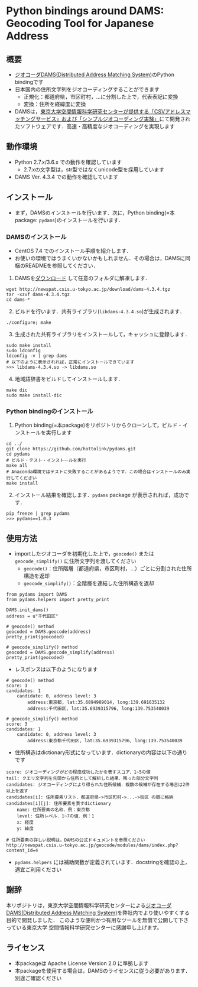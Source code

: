# Python bindings around DAMS: Geocoding Tool for Japanese Address

## 概要
* [ジオコーダDAMS(Distributed Address Matching System)](http://newspat.csis.u-tokyo.ac.jp/geocode/modules/dams/index.php?content_id=1)のPython bindingです
* 日本国内の住所文字列をジオコーディングすることができます
    * 正規化：都道府県，市区町村，…に分割した上で，代表表記に変換
    * 変換：住所を経緯度に変換
* DAMSは，[東京大学空間情報科学研究センターが提供する「CSVアドレスマッチングサービス」および「シンプルジオコーディング実験」](http://newspat.csis.u-tokyo.ac.jp/geocode)にて開発されたソフトウェアです．高速・高精度なジオコーディングを実現します

## 動作環境
* Python 2.7.x/3.6.x での動作を確認しています
	* 2.7.xの文字型は，str型ではなくunicode型を採用しています
* DAMS Ver. 4.3.4 での動作を確認しています

## インストール
* まず，DAMSのインストールを行います．次に，Python binding(=本package: `pydams`)のインストールを行います．

### DAMSのインストール
* CentOS 7.4 でのインストール手順を紹介します．
* お使いの環境ではうまくいかないかもしれません．その場合は，DAMSに同梱のREADMEを参照してください．

1. DAMSを[ダウンロード](http://newspat.csis.u-tokyo.ac.jp/geocode/modules/dams/index.php?content_id=5) して任意のフォルダに解凍します．

```
wget http://newspat.csis.u-tokyo.ac.jp/download/dams-4.3.4.tgz
tar -xzvf dams-4.3.4.tgz
cd dams-*
```

2. ビルドを行います．共有ライブラリ(`libdams-4.3.4.so`)が生成されます．

```
./configure; make
```

3. 生成された共有ライブラリをインストールして，キャッシュに登録します．

```
sudo make install
sudo ldconfig
ldconfig -v | grep dams
# 以下のように表示されれば，正常にインストールできています
>>> libdams-4.3.4.so -> libdams.so
```

4. 地域語辞書をビルドしてインストールします．

```
make dic
sudo make install-dic
```

### Python bindingのインストール
1. Python binding(=本package)をリポジトリからクローンして，ビルド・インストールを実行します

```
cd ../
git clone https://github.com/hottolink/pydams.git
cd pydams
# ビルド・テスト・インストールを実行
make all
# Anaconda環境ではテストに失敗することがあるようです．この場合はインストールのみ実行してください
make install
```

2. インストール結果を確認します．`pydams` package が表示されれば，成功です．

```
pip freeze | grep pydams
>>> pydams==1.0.3
```


## 使用方法
* importしたジオコーダを初期化した上で，`geocode()` または `geocode_simplify()` に住所文字列を渡してください
	* `geocode()`：住所階層（都道府県，市区町村，…）ごとに分割された住所構造を返却
	* `geocode_simplify()`：全階層を連結した住所構造を返却

```
from pydams import DAMS
from pydams.helpers import pretty_print

DAMS.init_dams()
address = u"千代田区"

# geocode() method
geocoded = DAMS.geocode(address)
pretty_print(geocoded)

# geocode_simplify() method
geocoded = DAMS.geocode_simplify(address)
pretty_print(geocoded)
```

* レスポンスは以下のようになります

```
# geocode() method
score: 3
candidates: 1
	candidate: 0, address level: 3
		address:東京都, lat:35.6894989014, long:139.691635132
		address:千代田区, lat:35.6939315796, long:139.753540039

# geocode_simplify() method
score: 3
candidates: 1
	candidate: 0, address level: 3
		address:東京都千代田区, lat:35.6939315796, long:139.753540039
```

* 住所構造はdictionary形式になっています．dictionaryの内容は以下の通りです

```
score: ジオコーディングがどの程度成功したかを表すスコア．1~5の値
tail: クエリ文字列を先頭から住所として解析した結果、残った部分文字列
candidates: ジオコーディングにより得られた住所候補．複数の候補が存在する場合は2件以上を返す
candidates[i]: 住所要素リスト．都道府県->市区町村->...->街区 の順に格納
candidates[i][j]: 住所要素を表すdictionary
    name: 住所要素の名称．例：東京都
    level: 住所レベル．1~7の値．例：1
    x: 経度
    y: 緯度

# 住所要素の詳しい説明は，DAMSの公式ドキュメントを参照ください
http://newspat.csis.u-tokyo.ac.jp/geocode/modules/dams/index.php?content_id=4
```

* `pydams.helpers` には補助関数が定義されています．docstringを確認の上，適宜ご利用ください

## 謝辞
本リポジトリは，東京大学空間情報科学研究センターによる[ジオコーダDAMS(Distributed Address Matching System)](http://newspat.csis.u-tokyo.ac.jp/geocode/modules/dams/index.php?content_id=1)を弊社内でより使いやすくする目的で開発しました．
このような便利かつ有用なツールを無償で公開して下さっている東京大学 空間情報科学研究センターに感謝申し上げます。

## ライセンス
* 本packageは Apache License Version 2.0 に準拠します
* 本packageを使用する場合は，DAMSのライセンスに従う必要があります．別途ご確認ください
